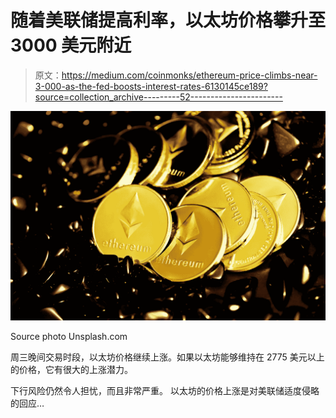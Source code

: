 # 随着美联储提高利率，以太坊价格攀升至 3000 美元附近

> 原文：<https://medium.com/coinmonks/ethereum-price-climbs-near-3-000-as-the-fed-boosts-interest-rates-6130145ce189?source=collection_archive---------52----------------------->

![](img/a44c43e4fc6fe2fc718310acc9c90f75.png)

Source photo Unsplash.com

周三晚间交易时段，以太坊价格继续上涨。如果以太坊能够维持在 2775 美元以上的价格，它有很大的上涨潜力。

下行风险仍然令人担忧，而且非常严重。
以太坊的价格上涨是对美联储适度侵略的回应…